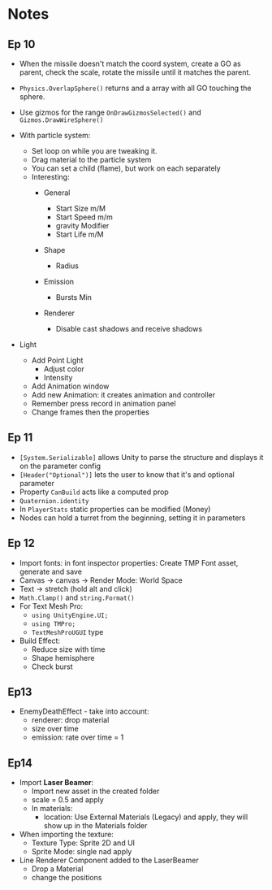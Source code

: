 

# Notes

## Ep 10
- When the missile doesn't match the coord system, create a GO as parent, check the scale, rotate the missile until it matches the parent.

- `Physics.OverlapSphere()` returns and a array with all GO touching the sphere.

- Use gizmos for the range `OnDrawGizmosSelected()` and `Gizmos.DrawWireSphere()`

- With particle system:
    - Set loop on while you are tweaking it.
    - Drag material to the particle system
    - You can set a child (flame), but work on each separately
    - Interesting:
        - General
            - Start Size m/M
            - Start Speed m/m
            - gravity Modifier
            - Start Life m/M

        - Shape
            - Radius
        - Emission
            - Bursts Min
        - Renderer
            - Disable cast shadows and receive shadows
- Light
    - Add Point Light
        - Adjust color
        - Intensity
    - Add Animation window
    - Add new Animation: it creates animation and controller
    - Remember press record in animation panel
    - Change frames then the properties


## Ep 11
- `[System.Serializable]` allows Unity to parse the structure and displays it on the parameter config
- `[Header("Optional")]` lets the user to know that it's and optional parameter
- Property `CanBuild` acts like a computed prop
- `Quaternion.identity`
- In `PlayerStats` static properties can be modified (Money)
- Nodes can hold a turret from the beginning, setting it in parameters


## Ep 12
- Import fonts: in font inspector properties: Create TMP Font asset, generate and save
- Canvas -> canvas -> Render Mode: World Space
- Text -> stretch (hold alt and click)
- `Math.Clamp()` and `string.Format()`
- For Text Mesh Pro:
    - `using UnityEngine.UI;`
    - `using TMPro;`
    - `TextMeshProUGUI` type
- Build Effect:
    - Reduce size with time
    - Shape hemisphere
    - Check burst

## Ep13
- EnemyDeathEffect - take into account:
    - renderer: drop material
    - size over time
    - emission: rate over time = 1

## Ep14
- Import **Laser Beamer**:
    - Import new asset in the created folder
    - scale = 0.5 and apply
    - In materials:
        - location: Use External Materials (Legacy) and apply, they will show up in the Materials folder
- When importing the texture:
    - Texture Type: Sprite 2D and UI
    - Sprite Mode: single nad apply
- Line Renderer Component added to the LaserBeamer
    - Drop a Material
    - change the positions
